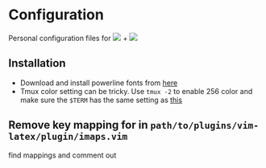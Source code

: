 # Configuration

Personal configuration files for [<img src="https://neovim.io/images/logo@2x.png">](https://neovim.io) + [<img src="https://tmux.github.io/logo.png">](https://tmux.github.io)

## Installation

- Download and install powerline fonts from [here](https://github.com/powerline/fonts)
- Tmux color setting can be tricky. Use `tmux -2` to enable 256 color and make sure the `$TERM` has the same setting as [this](http://superuser.com/questions/399296/256-color-support-for-vim-background-in-tmux)

## Remove key mapping for <C-J> in `path/to/plugins/vim-latex/plugin/imaps.vim`

find <C-J> mappings and comment out
